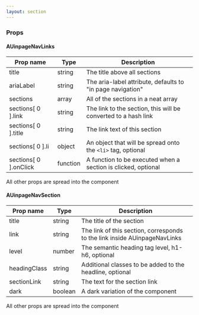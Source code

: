 ```yaml
---
layout: section
---
```


### Props

#### AUinpageNavLinks

| Prop name | Type    | Description
|-----------|--------------------------------------------------------------------------------------- | --- |
| title                 | string   | The title above all sections
| ariaLabel             | string   | The aria-label attribute, defaults to "in page navigation"
| sections              | array    | All of the sections in a neat array
| sections[ 0 ].link    | string   | The link to the section, this will be converted to a hash link
| sections[ 0 ].title   | string   | The link text of this section
| sections[ 0 ].li      | object   | An object that will be spread onto the `<li>` tag, optional
| sections[ 0 ].onClick | function | A function to be executed when a section is clicked, optional

All other props are spread into the component


#### AUinpageNavSection

| Prop name | Type    | Description
|-----------|--------------------------------------------------------------------------------------- | --- |
| title        | string  | The title of the section
| link         | string  | The link of this section, corresponds to the link inside AUinpageNavLinks
| level        | number  | The semantic heading tag level, h1-h6, optional
| headingClass | string  | Additional classes to be added to the headline, optional
| sectionLink  | string  | The text for the section link
| dark         | boolean | A dark variation of the component

All other props are spread into the component
